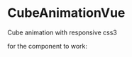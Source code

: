 # CubeAnimationVue
Cube animation with responsive css3

for the component to work: 

<cube-animation
      main="image_path"
      front="image_path"
      right="image_path"
      left="image_path"
      back="image_path"
      color="your_color"
 />
